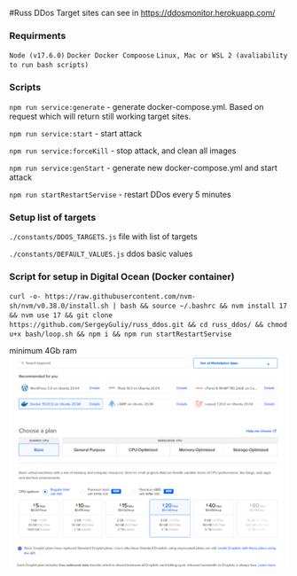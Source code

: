 #Russ DDos
Target sites can see in
https://ddosmonitor.herokuapp.com/

### Requirments
`Node (v17.6.0)`
`Docker Docker Compoose`
`Linux, Mac or WSL 2 (avaliability to run bash scripts)` 

### Scripts
`npm run service:generate` - generate docker-compose.yml. Based on request which will return still working target sites.

`npm run service:start` - start attack

`npm run service:forceKill` - stop attack, and clean all images

`npm run service:genStart` - generate new docker-compose.yml and start attack

`npm run startRestartServise` - restart DDos every 5 minutes

### Setup list of targets
`./constants/DDOS_TARGETS.js` file with list of targets

`./constants/DEFAULT_VALUES.js` ddos basic values


### Script for setup in Digital Ocean (Docker container)
`
curl -o- https://raw.githubusercontent.com/nvm-sh/nvm/v0.38.0/install.sh | bash &&
source ~/.bashrc &&
nvm install 17 &&
nvm use 17 &&
git clone https://github.com/SergeyGuliy/russ_ddos.git &&
cd russ_ddos/ &&
chmod u+x bash/loop.sh &&
npm i &&
npm run startRestartServise
`

minimum 4Gb ram
![](./assests/img.png)
